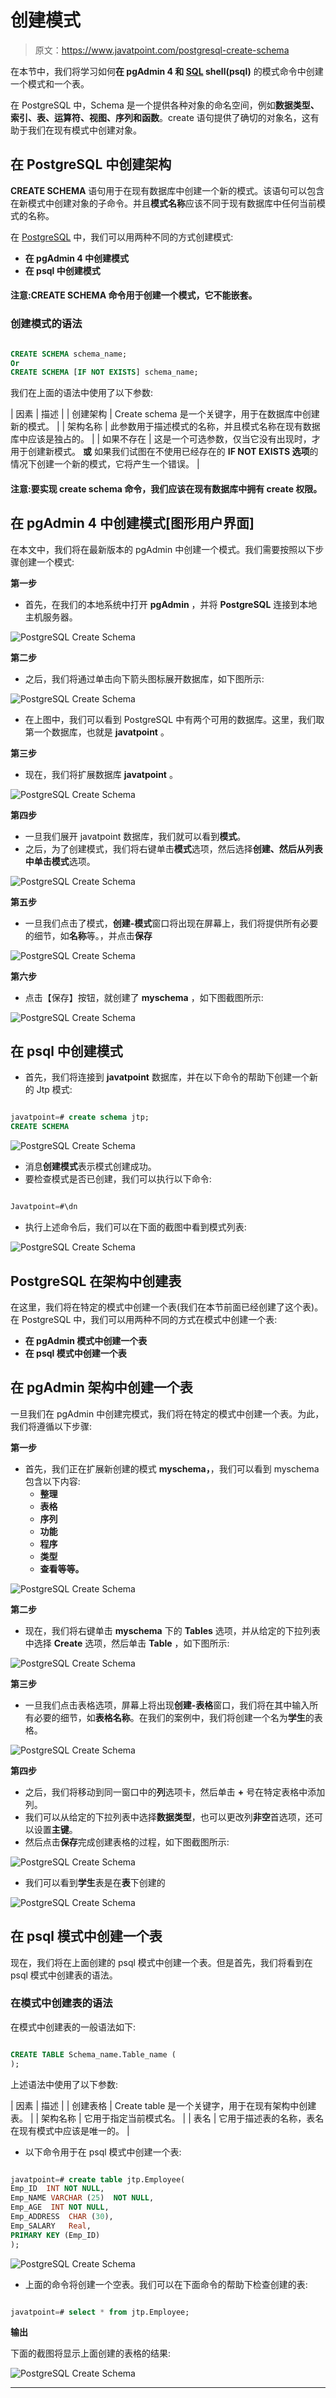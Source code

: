 # 创建模式

> 原文：<https://www.javatpoint.com/postgresql-create-schema>

在本节中，我们将学习如何**在 pgAdmin 4 和 [SQL](https://www.javatpoint.com/sql-tutorial) shell(psql)** 的模式命令中创建一个模式和一个表。

在 PostgreSQL 中，Schema 是一个提供各种对象的命名空间，例如**数据类型、索引、表、运算符、视图、序列和函数**。create 语句提供了确切的对象名，这有助于我们在现有模式中创建对象。

## 在 PostgreSQL 中创建架构

**CREATE SCHEMA** 语句用于在现有数据库中创建一个新的模式。该语句可以包含在新模式中创建对象的子命令。并且**模式名称**应该不同于现有数据库中任何当前模式的名称。

在 [PostgreSQL](https://www.javatpoint.com/postgresql-tutorial) 中，我们可以用两种不同的方式创建模式:

*   **在 pgAdmin 4 中创建模式**
*   **在 psql 中创建模式**

#### 注意:CREATE SCHEMA 命令用于创建一个模式，它不能嵌套。

### 创建模式的语法

```sql

CREATE SCHEMA schema_name;  
Or
CREATE SCHEMA [IF NOT EXISTS] schema_name;

```

我们在上面的语法中使用了以下参数:

| 因素 | 描述 |
| 创建架构 | Create schema 是一个关键字，用于在数据库中创建新的模式。 |
| 架构名称 | 此参数用于描述模式的名称，并且模式名称在现有数据库中应该是独占的。 |
| 如果不存在 | 这是一个可选参数，仅当它没有出现时，才用于创建新模式。
**或**
如果我们试图在不使用已经存在的 **IF NOT EXISTS 选项**的情况下创建一个新的模式，它将产生一个错误。 |

#### 注意:要实现 create schema 命令，我们应该在现有数据库中拥有 create 权限。

## 在 pgAdmin 4 中创建模式[图形用户界面]

在本文中，我们将在最新版本的 pgAdmin 中创建一个模式。我们需要按照以下步骤创建一个模式:

**第一步**

*   首先，在我们的本地系统中打开 **pgAdmin** ，并将 **PostgreSQL** 连接到本地主机服务器。

![PostgreSQL Create Schema](img/29c0ce3f704942fd14325f83b3a91362.png)

**第二步**

*   之后，我们将通过单击向下箭头图标展开数据库，如下图所示:

![PostgreSQL Create Schema](img/7736a063b8cc0c8f97a4918a4a3eabd1.png)

*   在上图中，我们可以看到 PostgreSQL 中有两个可用的数据库。这里，我们取第一个数据库，也就是 **javatpoint** 。

**第三步**

*   现在，我们将扩展数据库 **javatpoint** 。

![PostgreSQL Create Schema](img/3699b2ab1f17ff208fb8f7e6d14d95ee.png)

**第四步**

*   一旦我们展开 javatpoint 数据库，我们就可以看到**模式**。
*   之后，为了创建模式，我们将右键单击**模式**选项，然后选择**创建、**然后从列表中单击**模式**选项。

![PostgreSQL Create Schema](img/8a3f155e81090363129c85a600fc3582.png)

**第五步**

*   一旦我们点击了模式，**创建-模式**窗口将出现在屏幕上，我们将提供所有必要的细节，如**名称**等。，并点击**保存**

![PostgreSQL Create Schema](img/4ab20e20ab0b6be5f7e17a023e22e591.png)

**第六步**

*   点击【保存】按钮，就创建了 **myschema** ，如下图截图所示:

![PostgreSQL Create Schema](img/af68b30d21d245507b4d0e8077af5eb6.png)

## 在 psql 中创建模式

*   首先，我们将连接到 **javatpoint** 数据库，并在以下命令的帮助下创建一个新的 Jtp 模式:

```sql

javatpoint=# create schema jtp;
CREATE SCHEMA

```

![PostgreSQL Create Schema](img/963c0eb0e088dbd4994768fe4408302c.png)

*   消息**创建模式**表示模式创建成功。
*   要检查模式是否已创建，我们可以执行以下命令:

```sql

Javatpoint=#\dn

```

*   执行上述命令后，我们可以在下面的截图中看到模式列表:

![PostgreSQL Create Schema](img/361431079000d8a1af1d8ace6dbb2874.png)

## PostgreSQL 在架构中创建表

在这里，我们将在特定的模式中创建一个表(我们在本节前面已经创建了这个表)。在 PostgreSQL 中，我们可以用两种不同的方式在模式中创建一个表:

*   **在 pgAdmin 模式中创建一个表**
*   **在 psql 模式中创建一个表**

## 在 pgAdmin 架构中创建一个表

一旦我们在 pgAdmin 中创建完模式，我们将在特定的模式中创建一个表。为此，我们将遵循以下步骤:

**第一步**

*   首先，我们正在扩展新创建的模式 **myschema，**，我们可以看到 myschema 包含以下内容:
    *   **整理**
    *   **表格**
    *   **序列**
    *   **功能**
    *   **程序**
    *   **类型**
    *   **查看等等。**

![PostgreSQL Create Schema](img/f0d579a27e1743204914238146f532b2.png)

**第二步**

*   现在，我们将右键单击 **myschema** 下的 **Tables** 选项，并从给定的下拉列表中选择 **Create** 选项，然后单击 **Table** ，如下图所示:

![PostgreSQL Create Schema](img/17cfc93c87cc0a5b912f7abb0307bea5.png)

**第三步**

*   一旦我们点击表格选项，屏幕上将出现**创建-表格**窗口，我们将在其中输入所有必要的细节，如**表格名称**。在我们的案例中，我们将创建一个名为**学生**的表格。

![PostgreSQL Create Schema](img/26862cf4b3b29216a68bb1c6e03a7245.png)

**第四步**

*   之后，我们将移动到同一窗口中的**列**选项卡，然后单击 **+** 号在特定表格中添加列。
*   我们可以从给定的下拉列表中选择**数据类型**，也可以更改列**非空**首选项，还可以设置**主键**。
*   然后点击**保存**完成创建表格的过程，如下图截图所示:

![PostgreSQL Create Schema](img/28c805afaaf0df25193c802536eabe18.png)

*   我们可以看到**学生**表是在**表**下创建的

![PostgreSQL Create Schema](img/02da0123e00e4a8fcf2071b634550eaf.png)

## 在 psql 模式中创建一个表

现在，我们将在上面创建的 psql 模式中创建一个表。但是首先，我们将看到在 psql 模式中创建表的语法。

### 在模式中创建表的语法

在模式中创建表的一般语法如下:

```sql

CREATE TABLE Schema_name.Table_name (
);

```

上述语法中使用了以下参数:

| 因素 | 描述 |
| 创建表格 | Create table 是一个关键字，用于在现有架构中创建表。 |
| 架构名称 | 它用于指定当前模式名。 |
| 表名 | 它用于描述表的名称，表名在现有模式中应该是唯一的。 |

*   以下命令用于在 psql 模式中创建一个表:

```sql

javatpoint=# create table jtp.Employee( 
Emp_ID  INT NOT NULL, 
Emp_NAME VARCHAR (25)  NOT NULL, 
Emp_AGE  INT NOT NULL, 
Emp_ADDRESS  CHAR (30), 
Emp_SALARY   Real, 
PRIMARY KEY (Emp_ID)
);

```

![PostgreSQL Create Schema](img/d2230495bcee26fec8c9f3f7eeb8e449.png)

*   上面的命令将创建一个空表。我们可以在下面命令的帮助下检查创建的表:

```sql

javatpoint=# select * from jtp.Employee;

```

**输出**

下面的截图将显示上面创建的表格的结果:

![PostgreSQL Create Schema](img/1c941a2cd205880549528522d150cb49.png)

* * *